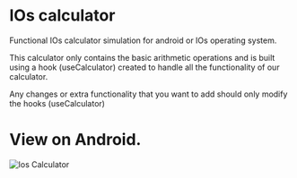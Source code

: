 # IOs calculator

Functional IOs calculator simulation for android or IOs operating system.

This calculator only contains the basic arithmetic operations and is built using a hook (useCalculator) created to handle all the functionality of our calculator.

Any changes or extra functionality that you want to add should only modify the hooks (useCalculator)

# View on Android.

![Ios Calculator](https://user-images.githubusercontent.com/78773393/148718627-06c6afc3-73b6-43ad-8058-3b6e58ec90d4.png)

